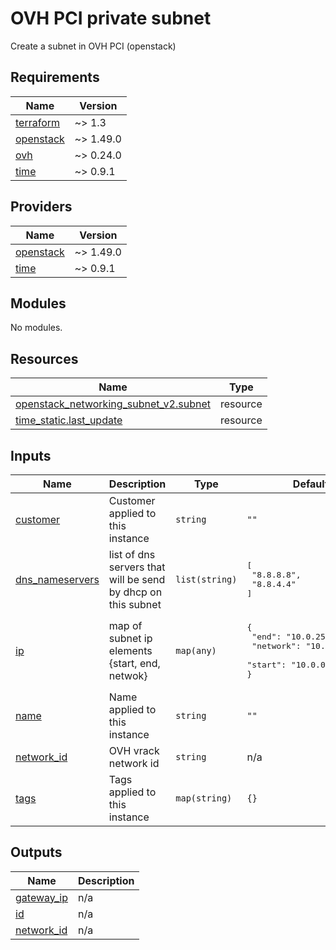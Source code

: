 # OVH PCI private subnet

Create a subnet in OVH PCI (openstack)
<!-- BEGIN_TF_DOCS -->
## Requirements

| Name | Version |
|------|---------|
| <a name="requirement_terraform"></a> [terraform](#requirement\_terraform) | ~> 1.3 |
| <a name="requirement_openstack"></a> [openstack](#requirement\_openstack) | ~> 1.49.0 |
| <a name="requirement_ovh"></a> [ovh](#requirement\_ovh) | ~> 0.24.0 |
| <a name="requirement_time"></a> [time](#requirement\_time) | ~> 0.9.1 |

## Providers

| Name | Version |
|------|---------|
| <a name="provider_openstack"></a> [openstack](#provider\_openstack) | ~> 1.49.0 |
| <a name="provider_time"></a> [time](#provider\_time) | ~> 0.9.1 |

## Modules

No modules.

## Resources

| Name | Type |
|------|------|
| [openstack_networking_subnet_v2.subnet](https://registry.terraform.io/providers/terraform-provider-openstack/openstack/latest/docs/resources/networking_subnet_v2) | resource |
| [time_static.last_update](https://registry.terraform.io/providers/hashicorp/time/latest/docs/resources/static) | resource |

## Inputs

| Name | Description | Type | Default | Required |
|------|-------------|------|---------|:--------:|
| <a name="input_customer"></a> [customer](#input\_customer) | Customer applied to this instance | `string` | `""` | no |
| <a name="input_dns_nameservers"></a> [dns\_nameservers](#input\_dns\_nameservers) | list of dns servers that will be send by dhcp on this subnet | `list(string)` | <pre>[<br>  "8.8.8.8",<br>  "8.8.4.4"<br>]</pre> | no |
| <a name="input_ip"></a> [ip](#input\_ip) | map of subnet ip elements {start, end, netwok} | `map(any)` | <pre>{<br>  "end": "10.0.254.254",<br>  "network": "10.0.0.0/16",<br>  "start": "10.0.0.1"<br>}</pre> | no |
| <a name="input_name"></a> [name](#input\_name) | Name applied to this instance | `string` | `""` | no |
| <a name="input_network_id"></a> [network\_id](#input\_network\_id) | OVH vrack network id | `string` | n/a | yes |
| <a name="input_tags"></a> [tags](#input\_tags) | Tags applied to this instance | `map(string)` | `{}` | no |

## Outputs

| Name | Description |
|------|-------------|
| <a name="output_gateway_ip"></a> [gateway\_ip](#output\_gateway\_ip) | n/a |
| <a name="output_id"></a> [id](#output\_id) | n/a |
| <a name="output_network_id"></a> [network\_id](#output\_network\_id) | n/a |
<!-- END_TF_DOCS -->
